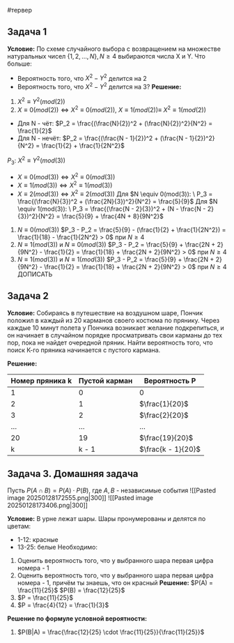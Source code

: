 #тервер 
## Задача 1
**Условие:** 
По схеме случайного выбора с возвращением на множестве натуральных чисел $\{ 1, 2, \dots, N\}, N \geq 4$ выбираются числа X и Y. 
Что больше:
- Вероятность того, что $X^2 - Y^2$ делится на 2
- Вероятность того, что $X^2 - Y^2$ делится на 3?
**Решение:**
1) $X^2 \equiv Y^2 (mod(2))$
2) $X \equiv 0 (mod(2)) \iff X^2 \equiv 0 (mod (2)), \ X \equiv 1(mod(2)) \equiv \ X^2 \equiv 1(mod (2))$
- Для N - чёт: $P_2 = \frac{(\frac{N}{2})^2 + (\frac{N}{2})^2}{N^2} = \frac{1}{2}$
- Для N - нечёт: $P_2 = \frac{(\frac{N - 1}{2})^2 + (\frac{N - 1}{2})^2}{N^2} = \frac{1}{2} + \frac{1}{2N^2}$

$P_3: \ X^2 \equiv Y^2(mod(3))$
- $X \equiv 0 (mod(3)) \iff X^2 \equiv 0 (mod (3))$
- $X \equiv 1 (mod(3)) \iff X^2 \equiv 1 (mod (3))$
- $X \equiv 2 (mod(3)) \iff X^2 \equiv 2 (mod (3))$
Для $N \equiv 0(mod(3)): \ P_3 = \frac{(\frac{N}{3})^2 + (\frac{2N}{3})^2}{N^2} = \frac{5}{9}$
Для $N \equiv 1(mod(3)): \ P_3 = \frac{(\frac{N - 2}{3})^2 + (N - \frac{N - 2}{3})^2}{N^2} = \frac{5}{9} + \frac{4N + 8}{9N^2}$

1) $N \equiv 0 (mod (3))$
	$P_3 - P_2 = \frac{5}{9} - (\frac{1}{2} + \frac{1}{2N^2}) = \frac{1}{18} - \frac{1}{2N^2} > 0$ при $N \geq 4$
2) $N \equiv 1 (mod (3))$ и $N \equiv 0 (mod (3))$
	$P_3 - P_2 = \frac{5}{9} + \frac{2N + 2}{9N^2} - \frac{1}{2} = \frac{1}{18} + \frac{2N + 2}{9N^2} > 0$ при $N \geq 4$
3) $N \equiv 1 (mod (3))$ и $N \equiv 1 (mod (3))$
	$P_3 - P_2 = \frac{5}{9} + \frac{2N + 2}{9N^2} - \frac{1}{2} = \frac{1}{18} + \frac{2N + 2}{9N^2} > 0$ при $N \geq 4$
ДОПИСАТЬ

## Задача 2
**Условие:** 
Собираясь в путешествие на воздушном шаре, Пончик положил в каждый из 20 карманов своего костюма по прянику. Через каждые 10 минут полета у Пончика возникает желание подкрепиться, и он начинает в случайном порядке просматривать свои карманы до тех пор, пока не найдет очередной пряник. Найти вероятность того, что поиск К-го пряника начинается с пустого кармана.

**Решение:**

| Номер пряника k | Пустой карман | Вероятность P      |
| --------------- | ------------- | ------------------ |
| 1               | 0             | 0                  |
| 2               | 1             | $\frac{1}{20}$     |
| 3               | 2             | $\frac{2}{20}$     |
| $\dots$         | $\dots$       | $\dots$            |
| 20              | 19            | $\frac{19}{20}$    |
| k               | k - 1         | $\frac{k - 1}{20}$ |

## Задача 3. Домашняя задача
Пусть $P(A \cap B) = P(A) \cdot P(B)$, где $A, B$ - независимые события
![[Pasted image 20250128172555.png|300]]
![[Pasted image 20250128173406.png|300]]

**Условие:**
В урне лежат шары. Шары пронумерованы и делятся по цветам:
- 1-12: красные
- 13-25: белые
Необходимо:
1) Оценить вероятность того, что у выбранного шара первая цифра номера - 1
2) Оценить вероятность того, что у выбранного шара первая цифра номера - 1, причём ты знаешь, что он красный
**Решение:**
$P(A) = \frac{11}{25}$
$P(B) = \frac{12}{25}$
1) $P = \frac{11}{25}$
2) $P = \frac{4}{12} = \frac{1}{3}$

**Решение по формуле условной вероятности:**
1) $P(B|A) = \frac{\frac{12}{25} \cdot \frac{11}{25}}{\frac{11}{25}}$